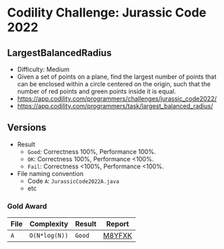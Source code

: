 # Codility Challenge: Jurassic Code 2022

## LargestBalancedRadius

- Difficulty: Medium
- Given a set of points on a plane, find the largest number of points that can be enclosed within a circle centered on the origin, such that the number of red points and green points inside it is equal.
- <https://app.codility.com/programmers/challenges/jurassic_code2022/>
- <https://app.codility.com/programmers/task/largest_balanced_radius/>

## Versions

- Result
  - `Good`: Correctness 100%, Performance 100%.
  - `OK`: Correctness 100%, Performance <100%.
  - `Fail`: Correctness <100%, Performance <100%.
- File naming convention
  - Code `A`: `JurassicCode2022A.java`
  - etc

### Gold Award

| File | Complexity    | Result | Report                                                                            |
| ---- | ------------- | ------ | --------------------------------------------------------------------------------- |
| `A`  | `O(N*log(N))` | `Good` | [M8YFXK](https://app.codility.com/cert/view/certM8YFXK-H8NSVP6PM32BDZEZ/details/) |
